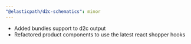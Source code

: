 ```yaml
---
"@elasticpath/d2c-schematics": minor
---
```


- Added bundles support to d2c output
- Refactored product components to use the latest react shopper hooks
